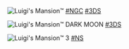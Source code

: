 <!--

<details>
<summary>layout: page
title: "Luigi's Mansion™"
permalink: https://jeuxsf.github.io/JSF/nintendo/luigimansion/

</details>
  
#### hidden field with metadata

-->

![Luigi's Mansion™](https://www.mobygames.com/images/covers/l/26855-luigi-s-mansion-gamecube-front-cover.jpg)
[#NGC]() [#3DS]()

![Luigi's Mansion™ DARK MOON](https://www.mobygames.com/images/covers/l/289887-luigi-s-mansion-dark-moon-nintendo-3ds-front-cover.png)
[#3DS]()

![Luigi's Mansion™ 3](https://www.mobygames.com/images/covers/l/665273-luigi-s-mansion-3-nintendo-switch-front-cover.jpg)
[#NS]()
